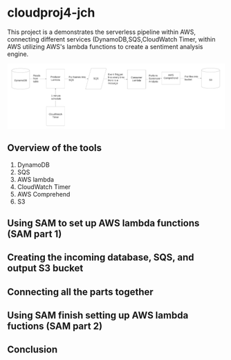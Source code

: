 # cloudproj4-jch

This project is a demonstrates the serverless pipeline within AWS, connecting different services (DynamoDB,SQS,CloudWatch Timer,  within AWS utilizing AWS's lambda functions to create a sentiment analysis engine.

![ScreenShot](https://github.com/joehs16/cloudproj4-jch/blob/main/assets/flowchart_proj4.jpg)

## Overview of the tools
1. DynamoDB
2. SQS
3. AWS lambda
4. CloudWatch Timer
5. AWS Comprehend
6. S3

## Using SAM to set up AWS lambda functions (SAM part 1)

## Creating the incoming database, SQS, and output S3 bucket

## Connecting all the parts together

## Using SAM finish setting up AWS lambda fuctions (SAM part 2)

## Conclusion
